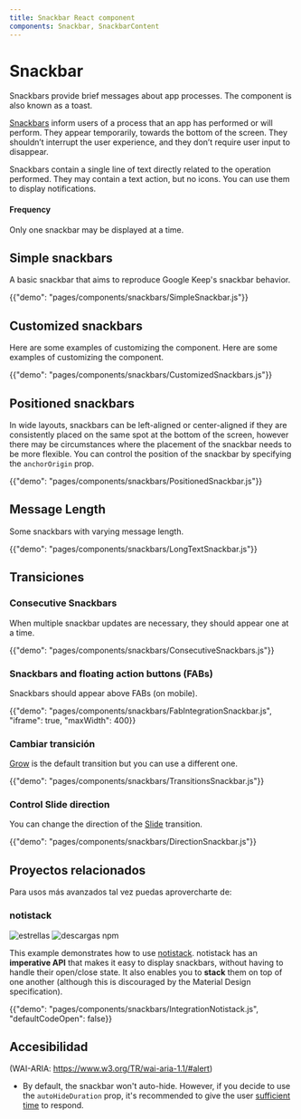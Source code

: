 ```yaml
---
title: Snackbar React component
components: Snackbar, SnackbarContent
---
```


# Snackbar

<p class="description">Snackbars provide brief messages about app processes. The component is also known as a toast.</p>

[Snackbars](https://material.io/design/components/snackbars.html) inform users of a process that an app has performed or will perform. They appear temporarily, towards the bottom of the screen. They shouldn’t interrupt the user experience, and they don’t require user input to disappear.

Snackbars contain a single line of text directly related to the operation performed. They may contain a text action, but no icons. You can use them to display notifications.

#### Frequency

Only one snackbar may be displayed at a time.

## Simple snackbars

A basic snackbar that aims to reproduce Google Keep's snackbar behavior.

{{"demo": "pages/components/snackbars/SimpleSnackbar.js"}}

## Customized snackbars

Here are some examples of customizing the component. Here are some examples of customizing the component.

{{"demo": "pages/components/snackbars/CustomizedSnackbars.js"}}

## Positioned snackbars

In wide layouts, snackbars can be left-aligned or center-aligned if they are consistently placed on the same spot at the bottom of the screen, however there may be circumstances where the placement of the snackbar needs to be more flexible. You can control the position of the snackbar by specifying the `anchorOrigin` prop.

{{"demo": "pages/components/snackbars/PositionedSnackbar.js"}}

## Message Length

Some snackbars with varying message length.

{{"demo": "pages/components/snackbars/LongTextSnackbar.js"}}

## Transiciones

### Consecutive Snackbars

When multiple snackbar updates are necessary, they should appear one at a time.

{{"demo": "pages/components/snackbars/ConsecutiveSnackbars.js"}}

### Snackbars and floating action buttons (FABs)

Snackbars should appear above FABs (on mobile).

{{"demo": "pages/components/snackbars/FabIntegrationSnackbar.js", "iframe": true, "maxWidth": 400}}

### Cambiar transición

[Grow](/components/transitions/#grow) is the default transition but you can use a different one.

{{"demo": "pages/components/snackbars/TransitionsSnackbar.js"}}

### Control Slide direction

You can change the direction of the [Slide](/components/transitions/#slide) transition.

{{"demo": "pages/components/snackbars/DirectionSnackbar.js"}}

## Proyectos relacionados

Para usos más avanzados tal vez puedas aprovercharte de:

### notistack

![estrellas](https://img.shields.io/github/stars/iamhosseindhv/notistack.svg?style=social&label=Stars) ![descargas npm](https://img.shields.io/npm/dm/notistack.svg)

This example demonstrates how to use [notistack](https://github.com/iamhosseindhv/notistack). notistack has an **imperative API** that makes it easy to display snackbars, without having to handle their open/close state. It also enables you to **stack** them on top of one another (although this is discouraged by the Material Design specification).

{{"demo": "pages/components/snackbars/IntegrationNotistack.js", "defaultCodeOpen": false}}

## Accesibilidad

(WAI-ARIA: https://www.w3.org/TR/wai-aria-1.1/#alert)

- By default, the snackbar won't auto-hide. However, if you decide to use the `autoHideDuration` prop, it's recommended to give the user [sufficient time](https://www.w3.org/TR/UNDERSTANDING-WCAG20/time-limits.html) to respond.